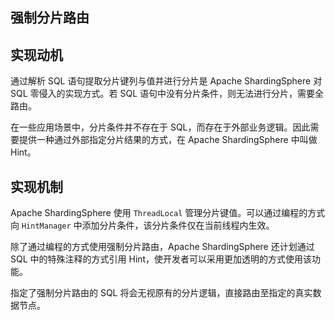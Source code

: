 ## 强制分片路由

## 实现动机

通过解析 SQL 语句提取分片键列与值并进行分片是 Apache ShardingSphere 对 SQL 零侵入的实现方式。若 SQL 语句中没有分片条件，则无法进行分片，需要全路由。

在一些应用场景中，分片条件并不存在于 SQL，而存在于外部业务逻辑。因此需要提供一种通过外部指定分片结果的方式，在 Apache ShardingSphere 中叫做 Hint。

## 实现机制

Apache ShardingSphere 使用 `ThreadLocal` 管理分片键值。可以通过编程的方式向 `HintManager` 中添加分片条件，该分片条件仅在当前线程内生效。

除了通过编程的方式使用强制分片路由，Apache ShardingSphere 还计划通过 SQL 中的特殊注释的方式引用 Hint，使开发者可以采用更加透明的方式使用该功能。

指定了强制分片路由的 SQL 将会无视原有的分片逻辑，直接路由至指定的真实数据节点。